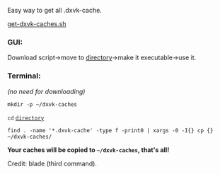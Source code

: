 Easy way to get all .dxvk-cache.

[get-dxvk-caches.sh](https://github.com/begin-theadventure/get-dxvk-caches/releases/download/1.0.2/get-dxvk-caches.sh)

### GUI:

Download script->move to [directory](https://github.com/begin-theadventure/dxvk-caches#directories)->make it executable->use it.

### Terminal:

_(no need for downloading)_

`mkdir -p ~/dxvk-caches`

`cd` [`directory`](https://github.com/begin-theadventure/dxvk-caches#directories)

`find . -name '*.dxvk-cache' -type f -print0 | xargs -0 -I{} cp {} ~/dxvk-caches/`


**Your caches will be copied to `~/dxvk-caches`, that's all!**

Credit: blade (third command).
